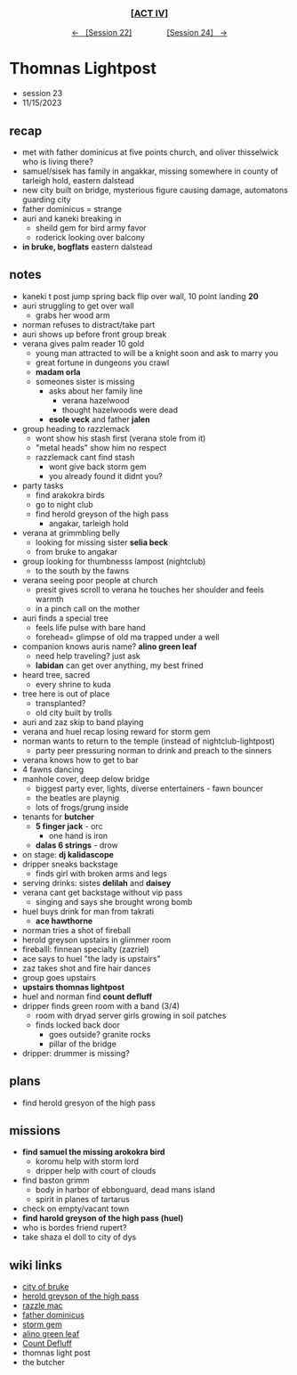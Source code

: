 <div align="center">
  <h3 align="center"><a href="https://github.com/h-griffin/dnd-notes/blob/main/grimmhaus/act-IV" >[ACT IV]</a></h3>
  <p align="center">
    <a href="https://github.com/h-griffin/dnd-notes/blob/main/grimmhaus/act-IV/23-11-8.md" >&larr; &nbsp; [Session 22]</a>
    &nbsp;&nbsp;&nbsp;&nbsp;&nbsp;&nbsp;&nbsp;&nbsp;&nbsp;&nbsp;&nbsp;&nbsp;&nbsp;&nbsp;
    <a href="https://github.com/h-griffin/dnd-notes/blob/main/grimmhaus/act-IV/23-11-29.md" >[Session 24] &nbsp; &rarr;</a>
  </p>
</div>

# Thomnas Lightpost
- session 23
- 11/15/2023

## recap
- met with father dominicus at five points church, and oliver thisselwick who is living there?
- samuel/sisek has family in angakkar, missing somewhere in county of tarleigh hold, eastern dalstead
- new city built on bridge, mysterious figure causing damage, automatons guarding city
- father dominicus = strange
- auri and kaneki breaking in
    - sheild gem for bird army favor
    - roderick looking over balcony
- **in bruke, bogflats** eastern dalstead

## notes
- kaneki t post jump spring back flip over wall, 10 point landing **20**
- auri struggling to get over wall
    - grabs her wood arm
- norman refuses to distract/take part
- auri shows up before front group break
- verana gives palm reader 10 gold
    - young man attracted to will be a knight soon and ask to marry you
    - great fortune in dungeons you crawl
    - **madam orla**
    - someones sister is missing
        - asks about her family line
            - verana hazelwood
            - thought hazelwoods were dead
        - **esole veck** and father **jalen**
- group heading to razzlemack
    - wont show his stash first (verana stole from it)
    - "metal heads" show him no respect
    - razzlemack cant find stash
        - wont give back storm gem
        - you already found it didnt you?
- party tasks
    - find arakokra birds
    - go to night club
    - find herold greyson of the high pass
        - angakar, tarleigh hold
- verana at grimmbling belly
    - looking for missing sister **selia beck**
    - from bruke to angakar
- group looking for thumbnesss lampost (nightclub)
    - to the south by the fawns
- verana seeing poor people at church
    - presit gives scroll to verana he touches her shoulder and feels warmth
    - in a pinch call on the mother
- auri finds a special tree
    - feels life pulse with bare hand
    - forehead= glimpse of old ma trapped under a well
- companion knows auris name? **alino green leaf**
    - need help traveling? just ask
    - **labidan** can get over anything, my best frined
- heard tree, sacred
    - every shrine to kuda
- tree here is out of place
    - transplanted?
    - old city built by trolls
- auri and zaz skip to band playing
- verana and huel recap losing reward for storm gem
- norman wants to return to the temple (instead of nightclub-lightpost)
    - party peer pressuring norman to drink and preach to the sinners
- verana knows how to get to bar
- 4 fawns dancing
- manhole cover, deep delow bridge
    - biggest party ever, lights, diverse entertainers - fawn bouncer
    - the beatles are playnig
    - lots of frogs/grung inside
- tenants for **butcher**
    - **5 finger jack** - orc
        - one hand is iron
    - **dalas 6 strings** - drow
- on stage: **dj kalidascope**
- dripper sneaks backstage
    - finds girl with broken arms and legs
- serving drinks: sistes **delilah** and **daisey**
- verana cant get backstage without vip pass
    - singing and says she brought wrong bomb
- huel buys drink for man from takrati
    - **ace hawthorne**
- norman tries a shot of fireball
- herold greyson upstairs in glimmer room
- fireballl: finnean specialty (zazriel)
- ace says to huel "the lady is upstairs"
- zaz takes shot and fire hair dances
- group goes upstairs
- **upstairs thomnas lightpost**
- huel and norman find **count defluff**
- dripper finds green room with a band (3/4)
    - room with dryad server girls growing in soil patches
    - finds locked back door
        - goes outside? granite rocks
        - pillar of the bridge
- dripper: drummer is missing?

## plans
- find herold gresyon of the high pass

## missions
- **find samuel the missing arokokra bird**
    - koromu help with storm lord
    - dripper help with court of clouds
- find baston grimm
    - body in harbor of ebbonguard, dead mans island
    - spirit in planes of tartarus
- check on empty/vacant town
- **find harold greyson of the high pass (huel)**
- who is bordes friend rupert?
- take shaza el doll to city of dys

## wiki links
- [city of bruke](../lore.md#city-of-bruke-eastern-dalstead)
- [herold greyson of the high pass](../lore.md#herold-greyson-of-the-high-pass)
- [razzle mac](../lore.md#razzle-mac)
- [father dominicus](../lore.md#father-dominicus)
- [storm gem](../lore.md#storm-gem)
- [alino green leaf](../lore.md#alino-greenleaf)
- [Count Defluff](../lore.md#count-felix-defluff)
- thomnas light post
- the butcher
